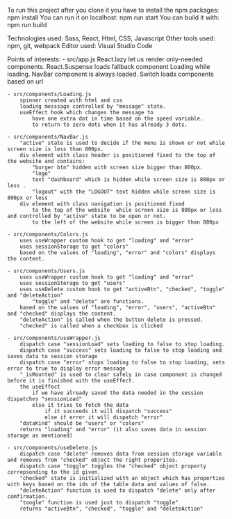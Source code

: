 To run this project after you clone it you have to install the npm packages:
    npm install
You can run it on localhost:
    npm run start
You can build it with:
    npm run build

Technologies used:
    Sass, React, Html, CSS, Javascript
Other tools used:
    npm, git, webpack
Editor used:
    Visual Studio Code

Points of interests:
    - src/app.js
        React.lazy let us render only-needed components.
        React.Suspense loads fallback component Loading while loading.
        NavBar component is always loaded.
        Switch loads components based on url

    - src/components/Loading.js
        spinner created with html and css
        loading messsage controlled by "message" state.
        useEffect hook which changes the message to
            have one extra dot in time based on the speed variable.
            to return to zero dots when it has already 3 dots.
    
    - src/components/NavBar.js
        "active" state is used to decide if the menu is shown or not while screen size is less than 800px.
        div element with class header is positioned fixed to the top of the website and contains:
            "burger btn" hidden with screen size bigger than 800px.
            "logo"
            text "dashboard" which is hidden while screen size is 800px or less .
            "logout" with the "LOGOUT" text hidden while screen size is 800px or less 
        div element with class navigation is positioned fixed
            to the top of the website  while screen size is 800px or less  and controlled by "active" state to be open or not.
            to the left of the website while screen is bigger than 800px
    
    - src/components/Colors.js
        uses useWrapper custom hook to get "loading" and "error"
        uses sessionStorage to get "colors"
        based on the values of "loading", "error" and "colors" displays the content.

    - src/components/Users.js
        uses useWrapper custom hook to get "loading" and "error"
        uses sessionStorage to get "users"
        uses useDelete custom hook to get "activeBtn", "checked", "toggle" and "deleteAction" 
            "toggle" and "delete" are functions.
        based on the values of "loading", "error", "users", "activeBtn" and "checked" displays the content.
        "deleteAction" is called when the button delete is pressed.
        "checked" is called when a checkbox is clicked
    
    - src/components/useWrapper.js
        dispatch case "sessionLoad" sets loading to false to stop loading.
        dispatch case "success" sets loading to false to stop loading and saves data to session storage
        dispatch case "error" stops loading to false to stop loading, sets error to true to display error message
        "_isMounted" is used to clear safely in case component is changed before it is finished with the useEffect.
        the useEffect
            if we have already saved the data needed in the session dispatches "sessionLoad"
            else it tries to fetch the data
                if it succeeds it will dispatch "success"
                else if error it will dispatch "error"
        "dataKind" should be "users" or "colors"
        returns "loading" and "error" (it also saves data in session storage as mentioned)

    - src/components/useDelete.js
        dispatch case "delete" removes data from session storage variable and removes from "checked" object the right properites.
        dispatch case "toggle" toggles the "checked" object property correpsonding to the id given.
        "checked" state is initialized with an object which has properties with keys based on the ids of the table data and values of false.
        "deleteAction" function is used to dispatch "delete" only after comfirmation.
        "toogle" function is used just to dispatch "toggle"
        returns "activeBtn", "checked", "toggle" and "deleteAction"